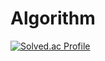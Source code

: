 # Algorithm
[![Solved.ac Profile](http://mazassumnida.wtf/api/v2/generate_badge?boj=eheh02)](https://solved.ac/eheh02/)
